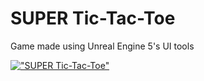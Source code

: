 # SUPER Tic-Tac-Toe
 Game made using Unreal Engine 5's UI tools

[!["SUPER Tic-Tac-Toe"](https://img.youtube.com/vi/nDv9X5gzV_s/0.jpg)](https://www.youtube.com/watch?v=nDv9X5gzV_s)
